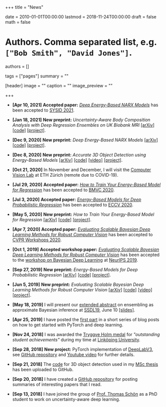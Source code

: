 +++
title = "News"

date = 2010-01-01T00:00:00
lastmod = 2018-11-24T00:00:00
draft = false
math = false

# Authors. Comma separated list, e.g. `["Bob Smith", "David Jones"]`.
authors = []

tags = ["pages"]
summary = ""

[header]
image = ""
caption = ""
image_preview = ""


+++

- <b>[Apr 10, 2021]</b> <b>Accepted paper:</b> [_Deep Energy-Based NARX Models_](/publication/ebms_narx/) has been accepted to [SYSID 2021](https://www.sysid2021.org/).

- <b>[Jan 18, 2021]</b> <b>New preprint:</b> <i>Uncertainty-Aware Body Composition Analysis with Deep Regression Ensembles on UK Biobank MRI</i> [[arXiv]](https://arxiv.org/abs/2101.06963) [[code]](https://github.com/tarolangner/mri-biometry) [[project]](/publication/mri_regression/).

- <b>[Dec 9, 2020]</b> <b>New preprint:</b> <i>Deep Energy-Based NARX Models</i> [[arXiv]](https://arxiv.org/abs/2012.04136) [[code]](https://github.com/jnh277/ebm_arx) [[project]](/publication/ebms_narx/).

- <b>[Dec 8, 2020]</b> <b>New preprint:</b> <i>Accurate 3D Object Detection using Energy-Based Models</i> [[arXiv]](https://arxiv.org/abs/2012.04634) [[code]](https://github.com/fregu856/ebms_3dod) [[video]](https://youtu.be/7JP6V818bh0) [[project]](/publication/ebms_3dod/).

- <b>[Oct 21, 2020]</b> In November and December, I will visit the [Computer Vision Lab](https://vision.ee.ethz.ch/) at ETH Zürich (remote due to COVID-19).

- <b>[Jul 29, 2020]</b> <b>Accepted paper:</b> [_How to Train Your Energy-Based Model for Regression_](/publication/ebms_regression/) has been accepted to [BMVC 2020](http://www.bmvc2020.com/).

- <b>[Jul 3, 2020]</b> <b>Accepted paper:</b> [_Energy-Based Models for Deep Probabilistic Regression_](/publication/dctd/) has been accepted to [ECCV 2020](https://eccv2020.eu/).

- <b>[May 5, 2020]</b> <b>New preprint:</b> <i>How to Train Your Energy-Based Model for Regression</i> [[arXiv]](https://arxiv.org/abs/2005.01698) [[code]](https://github.com/fregu856/ebms_regression) [[project]](/publication/ebms_regression/).

- <b>[Apr 7, 2020]</b> <b>Accepted paper:</b> [_Evaluating Scalable Bayesian Deep Learning Methods for Robust Computer Vision_](/publication/evaluating_bdl/) has been accepted to [CVPR Workshops 2020](https://sites.google.com/view/saiad2020/home?authuser=0).

- <b>[Oct 1, 2019]</b> <b>Accepted workshop paper:</b> [_Evaluating Scalable Bayesian Deep Learning Methods for Robust Computer Vision_](/publication/evaluating_bdl/) has been accepted to the [workshop on Bayesian Deep Learning](http://bayesiandeeplearning.org/) at [NeurIPS 2019](https://neurips.cc/).

- <b>[Sep 27, 2019]</b> <b>New preprint:</b> <i>Energy-Based Models for Deep Probabilistic Regression</i> [[arXiv]](https://arxiv.org/abs/1909.12297) [[code]](https://github.com/fregu856/ebms_regression) [[project]](http://www.fregu856.com/publication/dctd/).

- <b>[Jun 5, 2019]</b> <b>New preprint:</b> <i>Evaluating Scalable Bayesian Deep Learning Methods for Robust Computer Vision</i> [[arXiv]](https://arxiv.org/abs/1906.01620) [[code]](https://github.com/fregu856/evaluating_bdl) [[video]](https://youtu.be/CabPVqtzsOI) [[project]](http://www.fregu856.com/publication/evaluating_bdl/).

- <b>[May 18, 2019]</b> I will present our [extended abstract](/publication/ssdl2019/) on ensembling as approximate Bayesian inference at [SSDL19](http://ssba.org.se/ssdl2019/), June 10 [[slides]](/files/ssdl19_slides.pdf).

- <b>[Apr 25, 2019]</b> I have posted the [first part](/post/19apr) in a short series of blog posts on how to get started with PyTorch and deep learning.

- <b>[Nov 24, 2018]</b> I was awarded the <a href="https://www.lith.liu.se/examenshogtid/tryggve-holm-medalj-och-diplom?l=sv" target="_blank">Tryggve Holm medal</a> for <i>"outstanding student achievements"</i> during my time at <a href="https://liu.se/en" target="_blank">Linköping University</a>.

- <b>[Sep 28, 2018]</b> <b>New project:</b> PyTorch implementation of <a href="https://arxiv.org/abs/1706.05587" target="_blank">DeepLabV3</a>, see <a href="https://github.com/fregu856/deeplabv3" target="_blank">GitHub repository</a> and <a href="https://youtu.be/9e2x4dDRB-k" target="_blank">Youtube video</a> for further details.

- <b>[Sep 21, 2018]</b> The <a href="https://github.com/fregu856/3DOD_thesis" target="_blank">code</a> for 3D object detection used in my <a href="http://urn.kb.se/resolve?urn=urn:nbn:se:liu:diva-148585" target="_blank">MSc thesis</a> has been uploaded to GitHub.

- <b>[Sep 20, 2018]</b> I have created a <a href="https://github.com/fregu856/papers" target="_blank">GitHub repository</a> for posting summaries of interesting papers that I read.

- <b>[Sep 13, 2018]</b> I have joined the group of <a href="http://user.it.uu.se/~thosc112/" target="_blank">Prof. Thomas Schön</a> as a PhD student to work on uncertainty-aware deep learning.

